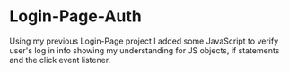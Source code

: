 # Login-Page-Auth

Using my previous Login-Page project I added some JavaScript to verify user's log in info showing my understanding for JS objects, if statements and the click event listener.
